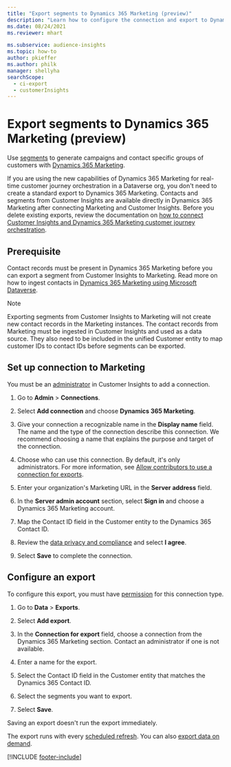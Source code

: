 ```yaml
---
title: "Export segments to Dynamics 365 Marketing (preview)"
description: "Learn how to configure the connection and export to Dynamics 365 Marketing."
ms.date: 08/24/2021
ms.reviewer: mhart

ms.subservice: audience-insights
ms.topic: how-to
author: pkieffer
ms.author: philk
manager: shellyha
searchScope: 
  - ci-export
  - customerInsights
---
```


# Export segments to Dynamics 365 Marketing (preview)

Use [segments](segments.md) to generate campaigns and contact specific groups of customers with [Dynamics 365 Marketing](/dynamics365/marketing/customer-insights-segments).

If you are using the new capabilities of Dynamics 365 Marketing for real-time customer journey orchestration in a Dataverse org, you don't need to create a standard export to Dynamics 365 Marketing. Contacts and segments from Customer Insights are available directly in Dynamics 365 Marketing after connecting Marketing and Customer Insights. Before you delete existing exports, review the documentation on [how to connect Customer Insights and Dynamics 365 Marketing customer journey orchestration](/dynamics365/marketing/real-time-marketing-ci-profile).

## Prerequisite

Contact records must be present in Dynamics 365 Marketing before you can export a segment from Customer Insights to Marketing. Read more on how to ingest contacts in [Dynamics 365 Marketing using Microsoft Dataverse](connect-dataverse-managed-lake.md).

> [!NOTE]
> Exporting segments from Customer Insights to Marketing will not create new contact records in the Marketing instances. The contact records from Marketing must be ingested in Customer Insights and used as a data source. They also need to be included in the unified Customer entity to map customer IDs to contact IDs before segments can be exported.

## Set up connection to Marketing

You must be an [administrator](permissions.md) in Customer Insights to add a connection.

1. Go to **Admin** > **Connections**.

1. Select **Add connection** and choose **Dynamics 365 Marketing**.

1. Give your connection a recognizable name in the **Display name** field. The name and the type of the connection describe this connection. We recommend choosing a name that explains the purpose and target of the connection.

1. Choose who can use this connection. By default, it's only administrators. For more information, see [Allow contributors to use a connection for exports](connections.md#allow-contributors-to-use-a-connection-for-exports).

1. Enter your organization's Marketing URL in the **Server address** field.

1. In the **Server admin account** section, select **Sign in** and choose a Dynamics 365 Marketing account.

1. Map the Contact ID field in the Customer entity to the Dynamics 365 Contact ID.

1. Review the [data privacy and compliance](connections.md#data-privacy-and-compliance) and select **I agree**.

1. Select **Save** to complete the connection.

## Configure an export

To configure this export, you must have [permission](export-destinations.md#set-up-a-new-export) for this connection type.

1. Go to **Data** > **Exports**.

1. Select **Add export**.

1. In the **Connection for export** field, choose a connection from the Dynamics 365 Marketing section. Contact an administrator if one is not available.

1. Enter a name for the export.

1. Select the Contact ID field in the Customer entity that matches the Dynamics 365 Contact ID.

1. Select the segments you want to export.

1. Select **Save**.

Saving an export doesn't run the export immediately.

The export runs with every [scheduled refresh](system.md#schedule-tab). You can also [export data on demand](export-destinations.md#run-exports-on-demand).

[!INCLUDE [footer-include](includes/footer-banner.md)]
